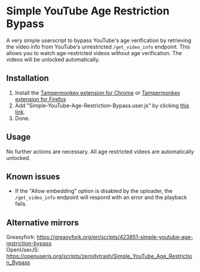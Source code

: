 # Simple YouTube Age Restriction Bypass
 A very simple userscript to bypass YouTube's age verification by retrieving the video info from YouTube's unrestricted ``/get_video_info`` endpoint. This allows you to watch age-restricted videos without age verification. The videos will be unlocked automatically.

## Installation
1. Install the [Tampermonkey extension for Chrome](https://chrome.google.com/webstore/detail/tampermonkey/dhdgffkkebhmkfjojejmpbldmpobfkfo) or [Tampermonkey extension for Firefox](https://addons.mozilla.org/de/firefox/addon/tampermonkey/)
2. Add "Simple-YouTube-Age-Restriction-Bypass.user.js" by clicking [this link](https://github.com/zerodytrash/Simple-YouTube-Age-Restriction-Bypass/raw/main/Simple-YouTube-Age-Restriction-Bypass.user.js).
3. Done.

## Usage
No further actions are necessary. All age restricted videos are automatically unlocked.

## Known issues
- If the "Allow embedding" option is disabled by the uploader, the ``/get_video_info`` endpoint will respond with an error and the playback fails.

## Alternative mirrors
Greasyfork: https://greasyfork.org/en/scripts/423851-simple-youtube-age-restriction-bypass <br>
OpenUserJS: https://openuserjs.org/scripts/zerodytrash/Simple_YouTube_Age_Restriction_Bypass

